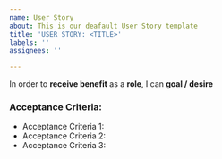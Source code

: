```yaml
---
name: User Story
about: This is our deafault User Story template
title: 'USER STORY: <TITLE>'
labels: ''
assignees: ''

---
```


In order to **receive benefit** as a **role**, I can **goal / desire**

### Acceptance Criteria:

* Acceptance Criteria 1:
* Acceptance Criteria 2:
* Acceptance Criteria 3:

